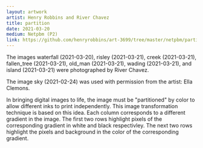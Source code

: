 ```yaml
---
layout: artwork
artist: Henry Robbins and River Chavez
title: partition
date: 2021-03-20
medium: Netpbm (P2)
link: https://github.com/henryrobbins/art-3699/tree/master/netpbm/partition
---
```


The images waterfall (2021-03-20), risley (2021-03-21), creek (2021-03-21),
fallen_tree (2021-03-21), old_man (2021-03-21), wading (2021-03-21), and
island (2021-03-21) were photographed by River Chavez.

The image sky (2021-02-24) was used with permission from the artist:
Ella Clemons.

In bringing digital images to life, the image must be "partitioned" by color to
allow different inks to print independently. This image transformation
technique is based on this idea. Each column corresponds to a different
gradient in the image. The first two rows highlight pixels of the corresponding
gradient in white and black respectivley. The next two rows highlight the
pixels and background in the color of the corresponding gradient.

